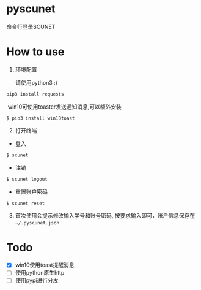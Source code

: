 # pyscunet
命令行登录SCUNET

# How to use

1. 环境配置

   请使用python3 :)

```bash
pip3 install requests
```

​	win10可使用toaster发送通知消息,可以额外安装
```
$ pip3 install win10toast
```


2. 打开终端

- 登入

```bash
$ scunet 
```

- 注销

```bash
$ scunet logout
```
- 重置账户密码

```bash
$ scunet reset
```

3. 首次使用会提示修改输入学号和账号密码, 按要求输入即可，账户信息保存在`~/.pyscunet.json`

# Todo
- [x] win10使用toast提醒消息
- [ ] 使用python原生http
- [ ] 使用pypi进行分发